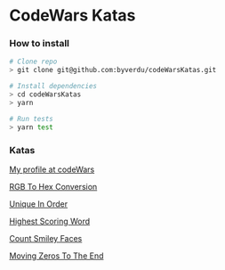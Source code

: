 # CodeWars Katas

### How to install

```bash
# Clone repo
> git clone git@github.com:byverdu/codeWarsKatas.git

# Install dependencies
> cd codeWarsKatas
> yarn

# Run tests
> yarn test
```

### Katas

[My profile at codeWars](https://www.codewars.com/users/byverdu/completed_solutions)

[RGB To Hex Conversion](test/rgbToHex.test.js)

[Unique In Order](test/uniqueInOrder.test.js)

[Highest Scoring Word](test/highestScoringWord.test.js)

[Count Smiley Faces](test/countSmileyFaces.test.js)

[Moving Zeros To The End](test/moveZeros.test.js)